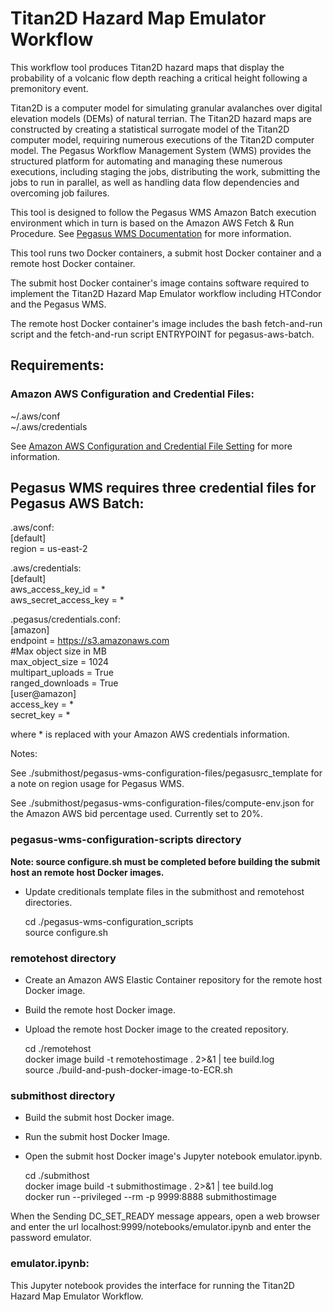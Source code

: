 # Titan2D Hazard Map Emulator Workflow

This workflow tool produces Titan2D hazard maps that display the probability of a volcanic flow depth reaching a critical height following a premonitory event.

Titan2D is a computer model for simulating granular avalanches over digital elevation models (DEMs) of natural terrian. The Titan2D hazard maps are constructed by creating a statistical surrogate model of the Titan2D computer model, requiring numerous executions of the Titan2D computer model. The Pegasus Workflow Management System (WMS) provides the structured platform for automating and managing these numerous executions, including staging the jobs, distributing the work, submitting the jobs to run in parallel, as well as handling data flow dependencies and overcoming job failures.

This tool is designed to follow the Pegasus WMS Amazon Batch execution environment which in turn is based on the Amazon AWS Fetch & Run Procedure. See [Pegasus WMS Documentation](https://pegasus.isi.edu/documentation) for more information.

This tool runs two Docker containers, a submit host Docker container and a remote host Docker container. 

The submit host Docker container's image contains software required to implement the Titan2D Hazard Map Emulator workflow including HTCondor and the Pegasus WMS.

The remote host Docker container's image includes the bash fetch-and-run script and the fetch-and-run script ENTRYPOINT for pegasus-aws-batch.

## Requirements:

### Amazon AWS Configuration and Credential Files:

~/.aws/conf<br />
~/.aws/credentials

See [Amazon AWS Configuration and Credential File Setting](https://docs.aws.amazon.com/cli/latest/userguide/cli-configure-files.html) for more information.


## Pegasus WMS requires three credential files for Pegasus AWS Batch:

.aws/conf:<br/>
[default]<br/>
region = us-east-2

.aws/credentials:<br/>
[default]<br/>
aws_access_key_id = *<br/>
aws_secret_access_key = *

.pegasus/credentials.conf:<br/>
[amazon]<br/>
endpoint = https://s3.amazonaws.com<br/>
#Max object size in MB<br/>
max_object_size = 1024<br/>
multipart_uploads = True<br/>
ranged_downloads = True<br/>
[user@amazon]<br/>
access_key = *<br/>
secret_key = *

where * is replaced with your Amazon AWS credentials information.

Notes: 

See ./submithost/pegasus-wms-configuration-files/pegasusrc_template for a note on region usage for Pegasus WMS.
 
See ./submithost/pegasus-wms-configuration-files/compute-env.json for the Amazon AWS bid percentage used. Currently set to 20%.

### pegasus-wms-configuration-scripts directory
 
**Note: source configure.sh must be completed before building the submit host an remote host Docker images.**

- Update creditionals template files in the submithost and remotehost directories.

	cd ./pegasus-wms-configuration_scripts<br>
	source configure.sh<br>

### remotehost directory

- Create an Amazon AWS Elastic Container repository for the remote host Docker image.
- Build the remote host Docker image.
- Upload the remote host Docker image to the created repository.

	cd ./remotehost<br>
	docker image build -t remotehostimage . 2>&1 | tee build.log<br>
	source ./build-and-push-docker-image-to-ECR.sh<br>

### submithost directory

- Build the submit host Docker image.
- Run the submit host Docker Image.
- Open the submit host Docker image's Jupyter notebook emulator.ipynb.

	cd ./submithost<br>
	docker image build -t submithostimage . 2>&1 | tee build.log<br>
	docker run --privileged --rm -p 9999:8888 submithostimage

When the Sending DC_SET_READY message appears, open a web browser and enter the url localhost:9999/notebooks/emulator.ipynb and enter the password emulator.
### emulator.ipynb:

This Jupyter notebook provides the interface for running the Titan2D Hazard Map Emulator Workflow.

